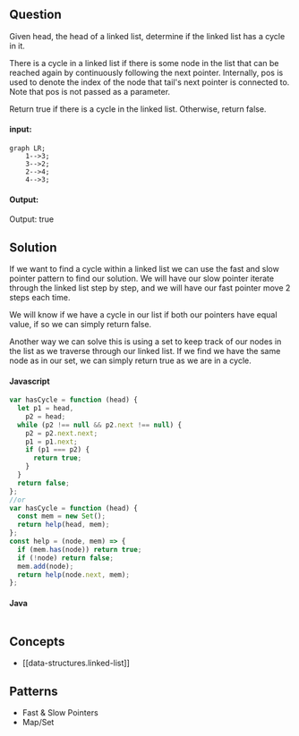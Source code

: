
## Question

Given head, the head of a linked list, determine if the linked list has a cycle in it.

There is a cycle in a linked list if there is some node in the list that can be reached again by continuously following the next pointer. Internally, pos is used to denote the index of the node that tail's next pointer is connected to. Note that pos is not passed as a parameter.

Return true if there is a cycle in the linked list. Otherwise, return false.

#### input:

```mermaid
graph LR;
    1-->3;
    3-->2;
    2-->4;
    4-->3;

```

#### Output:

Output: true

## Solution

If we want to find a cycle within a linked list we can use the fast and slow pointer pattern to find our solution. We will have our slow pointer iterate through the linked list step by step, and we will have our fast pointer move 2 steps each time.

We will know if we have a cycle in our list if both our pointers have equal value, if so we can simply return false.

Another way we can solve this is using a set to keep track of our nodes in the list as we traverse through our linked list. If we find we have the same node as in our set, we can simply return true as we are in a cycle.

#### Javascript

```javascript
var hasCycle = function (head) {
  let p1 = head,
    p2 = head;
  while (p2 !== null && p2.next !== null) {
    p2 = p2.next.next;
    p1 = p1.next;
    if (p1 === p2) {
      return true;
    }
  }
  return false;
};
//or
var hasCycle = function (head) {
  const mem = new Set();
  return help(head, mem);
};
const help = (node, mem) => {
  if (mem.has(node)) return true;
  if (!node) return false;
  mem.add(node);
  return help(node.next, mem);
};
```

#### Java

```java

```

## Concepts

- [[data-structures.linked-list]]

## Patterns

- Fast & Slow Pointers
- Map/Set
